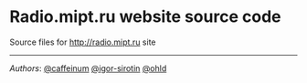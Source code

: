 # Radio.mipt.ru website source code

Source files for http://radio.mipt.ru site


----
*Authors*: [@caffeinum](https://github.com/caffeinum) [@igor-sirotin](https://github.com/igor-sirotin) [@ohld](https://github.com/ohld)
